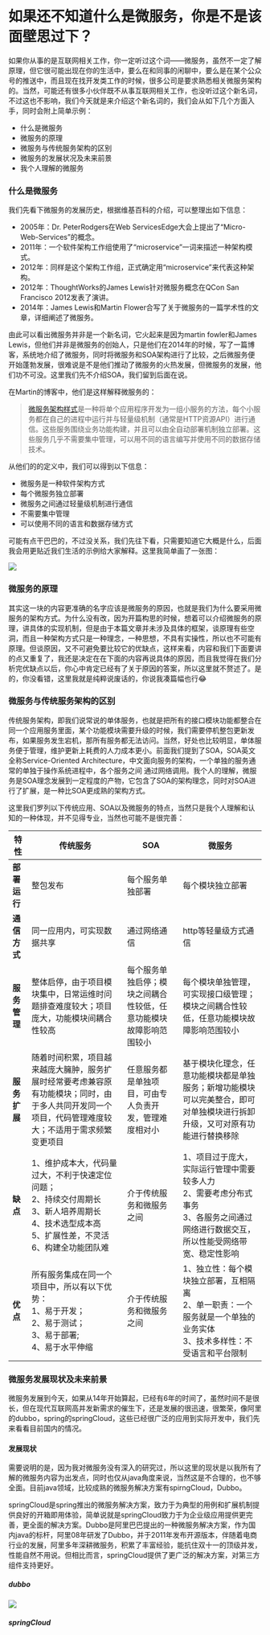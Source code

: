 # 如果还不知道什么是微服务，你是不是该面壁思过下？

如果你从事的是互联网相关工作，你一定听过这个词——微服务，虽然不一定了解原理，但它很可能出现在你的生活中，要么在和同事的闲聊中，要么是在某个公众号的推送中，而且现在找开发类工作的时候，很多公司是要求熟悉相关微服务架构的。当然，可能还有很多小伙伴既不从事互联网相关工作，也没听过这个新名词，不过这也不影响，我们今天就是来介绍这个新名词的，我们会从如下几个方面入手，同时会附上简单示例：

- 什么是微服务
- 微服务的原理
- 微服务与传统服务架构的区别
- 微服务的发展状况及未来前景
- 我个人理解的微服务

### 什么是微服务

我们先看下微服务的发展历史，根据维基百科的介绍，可以整理出如下信息：

- 2005年：Dr. PeterRodgers在Web ServicesEdge大会上提出了“Micro-Web-Services”的概念。
- 2011年：一个软件架构工作组使用了“microservice”一词来描述一种架构模式。
- 2012年：同样是这个架构工作组，正式确定用“microservice”来代表这种架构。
- 2012年：ThoughtWorks的James Lewis针对微服务概念在QCon San Francisco 2012发表了演讲。
- 2014年：James Lewis和Martin Flower合写了关于微服务的一篇学术性的文章，详细阐述了微服务。

由此可以看出微服务并非是一个新名词，它火起来是因为martin fowler和James Lewis，但他们并非是微服务的创始人，只是他们在2014年的时候，写了一篇博客，系统地介绍了微服务，同时将微服务和SOA架构进行了比较，之后微服务便开始蓬勃发展，很难说是不是他们推动了微服务的火热发展，但微服务的发展，他们功不可没。这里我们先不介绍SOA，我们留到后面在说。

在Martin的博客中，他们是这样解释微服务的：

> [微服务架构样式](https://martinfowler.com/articles/microservices.html#footnote-etymology)是一种将单个应用程序开发为一组小服务的方法，每个小服务都在自己的进程中运行并与轻量级机制（通常是HTTP资源API）进行通信。这些服务围绕业务功能构建，并且可以由全自动部署机制独立部署。这些服务几乎不需要集中管理，可以用不同的语言编写并使用不同的数据存储技术。

从他们的的定义中，我们可以得到以下信息：

- 微服务是一种软件架构方式
- 每个微服务独立部署
- 微服务之间通过轻量级机制进行通信
- 不需要集中管理
- 可以使用不同的语言和数据存储方式

可能有点干巴巴的，不过没关系，我们先往下看，只需要知道它大概是什么，后面我会用更贴近我们生活的示例给大家解释。这里我简单画了一张图：

![](https://syske-pic-bed.oss-cn-hangzhou.aliyuncs.com/imgs/images/20200606092951.png)

### 微服务的原理

其实这一块的内容更准确的名字应该是微服务的原因，也就是我们为什么要采用微服务的架构方式。为什么没有改，因为开篇构思的时候，想着可以介绍微服务的原理，讲具体的实现机制，但是由于本篇文章并未涉及具体的框架，谈原理有些空洞，而且一种架构方式只是一种理念，一种思想，不具有实操性，所以也不可能有原理。但谈原因，又不可避免要比较它的优缺点，这样来看，内容和我们下面要讲的点又重复了，我还是决定在在下面的内容再说具体的原因，而且我觉得在我们分析完优缺点以后，你心中肯定已经有了关于原因的答案，所以这里就不赘述了。是的，你没看错，这里我就是纯粹说废话的，你说我凑篇幅也行😂

### 微服务与传统服务架构的区别

传统服务架构，即我们说常说的单体服务，也就是把所有的接口模块功能都整合在同一个应用服务里面，某个功能模块需要升级的时候，我们需要停机整包更新发布，如果服务发生宕机，那所有服务都无法访问。当然，好处也比较明显，单体服务便于管理，维护更新上耗费的人力成本更小。前面我们提到了SOA，SOA英文全称Service-Oriented Architecture，中文面向服务的架构，一个单独的服务通常的单独于操作系统进程中，各个服务之间 通过网络调用。我个人的理解，微服务是SOA理念发展到一定程度的产物，它包含了SOA的架构理念，同时对SOA进行了扩展，是一种比SOA更成熟的架构方式。

这里我们罗列以下传统应用、SOA以及微服务的特点，当然只是我个人理解和认知的一种体现，并不见得专业，当然也可能不是很完善：

| 特性         | 传统服务                                                     | SOA                                                          | 微服务                                                       |
| ------------ | ------------------------------------------------------------ | ------------------------------------------------------------ | ------------------------------------------------------------ |
| **部署运行** | 整包发布                                                     | 每个服务单独部署                                             | 每个模块独立部署                                             |
| **通信方式** | 同一应用内，可实现数据共享                                   | 通过网络通信                                                 | http等轻量级方式通信                                         |
| **服务管理** | 整体启停，由于项目模块集中，日常运维时问题排查难度较大；项目庞大，功能模块间耦合性较高 | 每个服务单独启停；模块之间耦合性较低，任意功能模块故障影响范围较小 | 每个模块单独管理，可实现接口级管理；模块之间耦合性较低，任意功能模块故障影响范围较小 |
| **服务扩展** | 随着时间积累，项目越来越庞大臃肿，服务扩展时经常要考虑兼容原有功能模块；同时，由于多人共同开发同一个项目，代码管理难度较大；不适用于需求频繁变更项目 | 任意服务都是单独项目，可由专人负责开发，管理难度相对小       | 基于模块化理念，任意功能模块都是单独服务；新增功能模块可以完美整合，即可对单独模块进行拆卸升级，又可对原有功能进行替换移除 |
| **缺点**     | 1、维护成本大，代码量过大，不利于快速定位问题；<br>2、持续交付周期长<br>3、新人培养周期长<br>4、技术选型成本高<br>5、扩展性差，不灵活<br>6、构建全功能团队难 | 介于传统服务和微服务之间                                     | 1、项目过于庞大，实际运行管理中需要较多人力<br>2、需要考虑分布式事务<br>3、各服务之间通过网络进行数据交互，所以性能受网络带宽、稳定性影响 |
| **优点**     | 所有服务集成在同一个项目中，所以有以下优势：<br>1、易于开发；<br>2、易于测试；<br>3、易于部署;<br>4、易于水平伸缩 | 介于传统服务和微服务之间                                     | 1、独立性：每个模块独立部署，互相隔离<br>2、单一职责：一个服务就是一个单独的业务实体<br>3、技术多样性：不受语言和平台限制 |



### 微服务发展现状及未来前景

微服务发展到今天，如果从14年开始算起，已经有6年的时间了，虽然时间不是很长，但在现代互联网高并发新需求的催生下，还是发展的很迅速，很繁荣，像阿里的dubbo，spring的springCloud，这些已经很广泛的应用到实际开发中，我们先来看看目前国内的情况。

#### 发展现状

需要说明的是，因为我对微服务没有深入的研究过，所以这里的现状是以我所有了解的微服务内容为出发点，同时也仅从java角度来说，当然这是不合理的，也不够全面。目前java领域，比较成熟的微服务解决方案有spirngCloud，Dubbo。

springCloud是spring推出的微服务解决方案，致力于为典型的用例和扩展机制提供良好的开箱即用体验，简单说就是springCloud致力于为企业级应用提供更完善，更全面的解决方案。Dubbo是阿里巴巴提出的一种微服务解决方案，作为国内java的标杆，阿里08年研发了Dubbo，并于2011年发布开源版本，伴随着电商行业的发展，阿里多年深耕微服务，积累了丰富经验，能抗住双十一的顶级并发，性能自然不用说。但相比而言，springCloud提供了更广泛的解决方案，对第三方组件支持更好。

##### dubbo

![](https://syske-pic-bed.oss-cn-hangzhou.aliyuncs.com/imgs/images/20200621112703.png)

##### springCloud

